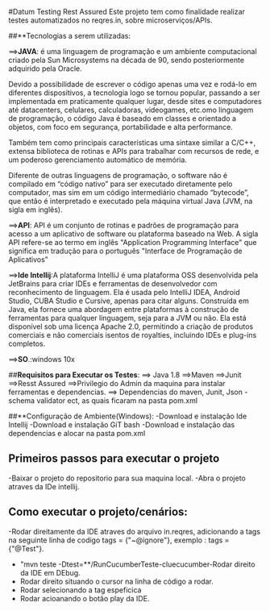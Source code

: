 #Datum Testing Rest Assured
Este projeto tem como finalidade realizar testes automatizados no reqres.in, sobre microserviços/APIs.

##**Tecnologias a serem utilizadas:

==>**JAVA**: é uma linguagem de programação e um ambiente computacional criado pela Sun Microsystems na década de 90, sendo posteriormente adquirido pela Oracle.

Devido a possibilidade de escrever o código apenas uma vez e rodá-lo em diferentes dispositivos, a tecnologia logo se tornou popular, passando a ser implementada em praticamente qualquer lugar, desde sites e computadores até datacenters, celulares, calculadoras, videogames, etc.omo linguagem de programação, o código Java é baseado em classes e orientado a objetos, com foco em segurança, portabilidade e alta performance.

Também tem como principais características uma sintaxe similar a C/C++, extensa biblioteca de rotinas e APIs para trabalhar com recursos de rede, e um poderoso gerenciamento automático de memória.

Diferente de outras linguagens de programação, o software não é compilado em “código nativo” para ser executado diretamente pelo computador, mas sim em um código intermediário chamado “bytecode”, que então é interpretado e executado pela máquina virtual Java (JVM, na sigla em inglês).

==>**API**: API é um conjunto de rotinas e padrões de programação para acesso a um aplicativo de software ou plataforma baseado na Web. A sigla API refere-se ao termo em inglês "Application Programming Interface" que significa em tradução para o português "Interface de Programação de Aplicativos"

==>**Ide Intellij**:A plataforma IntelliJ é uma plataforma OSS desenvolvida pela JetBrains para criar IDEs e ferramentas de desenvolvedor com reconhecimento de linguagem. Ela é usada pelo IntelliJ IDEA, Android Studio, CUBA Studio e Cursive, apenas para citar alguns. Construída em Java, ela fornece uma abordagem entre plataformas à construção de ferramentas para qualquer linguagem, seja para a JVM ou não. Ela está disponível sob uma licença Apache 2.0, permitindo a criação de produtos comerciais e não comerciais isentos de royalties, incluindo IDEs e plug-ins completos.

==>**SO**.:windows 10x

##**Requisitos para Executar os Testes**:
==> Java 1.8
==>Maven
==>Junit
==>Resst Assured
==>Privilegio do Admin da maquina para instalar ferramentas e dependencias.
==> Dependencias do maven, Junit, Json -schema validator ect, as quais ficaram na pasta pom.xml

##**Configuração de Ambiente(Windows):
-Download e instalação Ide Intellij
-Download e instalação GiT bash
-Download e instalação das dependencias e alocar na pasta pom.xml

## Primeiros passos para executar o projeto
-Baixar o projeto do repositorio para sua maquina local.
-Abra o projeto atraves da IDe intellij.
## Como executar o projeto/cenários:
-Rodar direitamente da IDE atraves do arquivo in.reqres, adicionando a tags na seguinte linha de codigo  tags = {"~@ignore"}, exemplo :  tags = {"@Test"}.
- "mvn teste -Dtest=**/RunCucumberTeste-cluecucumber-Rodar direito da IDE em DEbug.
- Rodar direito situando o cursor na linha de código a rodar.
- Rodar selecionando a tag espeficica
- Rodar acioanando o botão play da IDE.